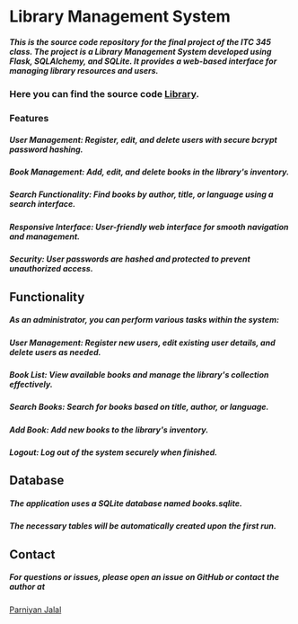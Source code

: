 # Library Management System

 ##### This is the source code repository for the final project of the ITC 345 class. The project is a Library Management System developed using Flask, SQLAlchemy, and SQLite. It provides a web-based interface for managing library resources and users.

### Here you can find the source code [Library](https://drive.google.com/drive/folders/1cJo_XjbvUt2Rt71Ite8lUl1YH9MUdFzr?usp=drive_link).

### Features

  ##### User Management: Register, edit, and delete users with secure bcrypt password hashing.
  #####  Book Management: Add, edit, and delete books in the library's inventory.
  #####   Search Functionality: Find books by author, title, or language using a search interface.
  ##### Responsive Interface: User-friendly web interface for smooth navigation and management.
  #####  Security: User passwords are hashed and protected to prevent unauthorized access.

## Functionality

##### As an administrator, you can perform various tasks within the system:

 #####    User Management: Register new users, edit existing user details, and delete users as needed.
 #####   Book List: View available books and manage the library's collection effectively.
 #####   Search Books: Search for books based on title, author, or language.
  #####   Add Book: Add new books to the library's inventory.
 #####   Logout: Log out of the system securely when finished.

## Database

 #####  The application uses a SQLite database named books.sqlite.
 #####  The necessary tables will be automatically created upon the first run.

## Contact

 ##### For questions or issues, please open an issue on GitHub or contact the author at 
[Parniyan Jalal](parniyan.jalal2@auaf.edu.af) 
